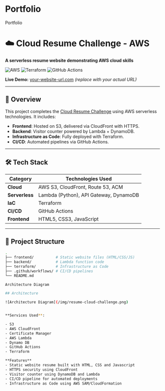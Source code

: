# Portfolio
Portfolio

# ☁️ Cloud Resume Challenge - AWS  
**A serverless resume website demonstrating AWS cloud skills**  

![AWS](https://img.shields.io/badge/AWS-%23FF9900.svg?style=for-the-badge&logo=amazon-aws&logoColor=white) ![Terraform](https://img.shields.io/badge/Terraform-%235835CC.svg?style=for-the-badge&logo=terraform&logoColor=white) ![GitHub Actions](https://img.shields.io/badge/GitHub_Actions-%232088FF.svg?style=for-the-badge&logo=github-actions&logoColor=white)  

**Live Demo:** [your-website-url.com](https://your-website-url.com) *(replace with your actual URL)*  

---

## 📌 Overview  
This project completes the [Cloud Resume Challenge](https://cloudresumechallenge.dev/docs/the-challenge/aws/) using AWS serverless technologies. It includes:  
- **Frontend**: Hosted on S3, delivered via CloudFront with HTTPS.  
- **Backend**: Visitor counter powered by Lambda + DynamoDB.  
- **Infrastructure as Code**: Fully deployed with Terraform.  
- **CI/CD**: Automated pipelines via GitHub Actions.  

---

## 🛠️ Tech Stack  
| Category       | Technologies Used |  
|----------------|-------------------|  
| **Cloud**      | AWS S3, CloudFront, Route 53, ACM |  
| **Serverless** | Lambda (Python), API Gateway, DynamoDB |  
| **IaC**        | Terraform         |  
| **CI/CD**      | GitHub Actions    |  
| **Frontend**   | HTML5, CSS3, JavaScript |  

---

## 📂 Project Structure  
```bash
.
├── frontend/          # Static website files (HTML/CSS/JS)
├── backend/           # Lambda function code
├── terraform/         # Infrastructure as Code
├── .github/workflows/ # CI/CD pipelines
└── README.md

Architecture Diagram

## Architecture

![Architecture Diagram](/img/resume-cloud-challenge.png)


**Services Used**:

- S3
- AWS CloudFront
- Certificate Manager
- AWS Lambda
- Dynamo DB
- GitHub Actions
- Terraform

**Features**
- Static website resume built with HTML, CSS and Javascript
- HTTPS security using CloudFront
- Visitor counter using DynamoDB and Lambda
- CI/CD pipeline for automated deployments
- Infrastructure as Code using AWS SAM/CloudFormation
